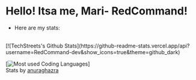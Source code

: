 # Hello! Itsa me, Mari- RedCommand!

- Here are my stats:
<br>
[![TechStreets's Github Stats](https://github-readme-stats.vercel.app/api?username=RedCommand-dev&show_icons=true&theme=github_dark)

[![Most used Coding Languages](https://github-readme-stats.vercel.app/api/top-langs/?username=RedCommand-dev&theme=github_dark)]
<br>
Stats by [anuraghazra](https://github.com/anuraghazra/github-readme-stats)


